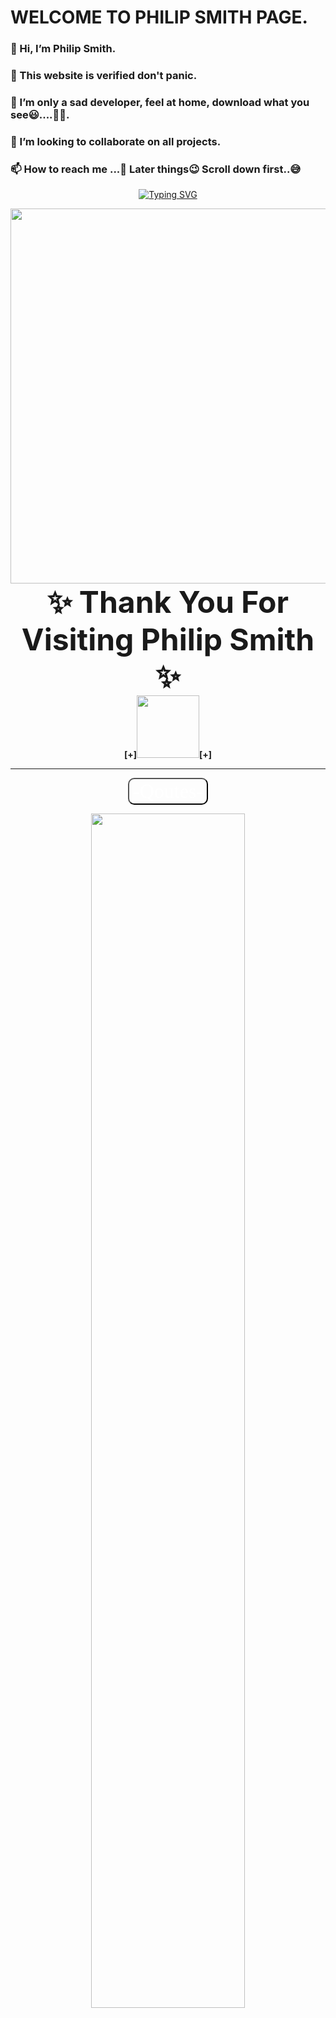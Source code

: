 # WELCOME TO PHILIP SMITH PAGE.
### 👋 Hi, I’m Philip Smith.
### 👀 This website is verified don't panic.
### 🌱 I’m only a sad developer, feel at home, download what you see😃....🤭🤭.
### 💞️ I’m looking to collaborate on all projects.
### 📫 How to reach me ...🤙 Later things😉 Scroll down first..😅

<p align="center">
    <a href="https://github.com/Philipsmith617">
        <img
            src="https://readme-typing-svg.herokuapp.com?size=33&width=1000&lines=Welcome+To+my+Profile+Thank+You+For+Visiting+...."
            alt="Typing SVG"
>
        </a>

<center>
<img class="image" src="https://www.linkpicture.com/q/Screenshot_20211125-213114_1.jpg" height="600" width="980"><br>
<script>
swal("Thank You Message", "Thank You For Visiting Us, Use Earphones & Click Play Button, Enjoy the Music", "info") 
.then((value) => { swal("Followed?!", "Did You Follow me On Github?", "warning");});
</script>  
<div class="blink">
<div id="back"><font size="20">
<b>
  <span class="one">✨ Thank You For Visiting</span><span class="two"> Philip Smith ✨</span>
  </b>
</font>
</div>
</div>
<center>
  <b><span class="one">[+]<img src="https://www.linkpicture.com/q/e70da31e283d4653a2bf4c5b2b93fb25_1.jpg" width="100" height="100">[+]</span></b>
  </center>
<hr color="black">
   <button onclick="typeWriter()" style="border-radius: 10px; background: none; opacity: 10px;"> <font id="demo" face="aladin" size="6" color="white"> -Qoutes-<br></font> </button>
<script>
   var i = 0;
   var txt = 'NEVER STOP LEARNING, CAUSE LIFE NEVER STOPS TEACHING...';
   var speed = 70;

   function typeWriter() {
   if (i < txt.length) {
   document.getElementById("demo").innerHTML += txt.charAt(i);
   i++;
   setTimeout(typeWriter, speed);
   }
   }
   </script> 
<footer>
<img src="https://www.linkpicture.com/q/IMG-20211102-WA0056.jpg" width="70%"><h2>  [-] I am Fine & I am Strong &  I am Not Alone MJ❤️ [-]</h2>
</footer>
<br><img src="https://www.linkpicture.com/q/IMG-20211102-WA0061.jpg" width="500" height="450"><br><b><font size="6" color="red" face="jolly Lodger">[+] <span class="one">! NIGERIAN</span> <small><small>}<span class="one">JAVA</span>{</small></small> <span class="one">SECURITY !</span>  [+]</font></b><br><br>
    <table background="white">
<img src="https://downloads.vecteezy.com/system/protected/files/001/200/436/vecteezy_music-player-button-play_1200436.png" height="50px" width="50px">&nbsp; &nbsp; &nbsp;
<font color="white" face="aladin" size="8" style="margin: 0 auto; margin-bottom: 50px;">Music Settings</font>
</table><br>
<button type="button" class="btn" onclick="play()" style="background: transparent; border-radius: 5px;"> <font style="font-family:'Aladin',cursive; text-decoration:bold;" color="white" size="5"> <b> PLAY MUSIC</b></font></button> ||| <button type="button" class="btn" onclick="pause()" style="background: transparent; border-radius: 5px;"> <font style="font-family:'Aladin',cursive; text-decoration:bold;" color="white" size="5"><b> PAUSE MUSIC</b></font></button>
  
</center>
  
<script> 
   function play() {
   var audio = document.getElementById("lagu"); 
   audio.play();}
   function pause() {
   var audio = document.getElementById("lagu");
   audio.pause();}
   </script> 
<script type="text/javascript">
    function updateClock(){
      var now = new Date();
      var dname = now.getDay(),
          mo = now.getMonth(),
          dnum = now.getDate(),
          yr = now.getFullYear(),
          hou = now.getHours(),
          min = now.getMinutes(),
          sec = now.getSeconds(),
          pe = "Morning 🌞";

          if(hou >= 12){
            pe = "Night 💭";
          }
          if(hou == 0){
            hou = 12;
          }
          if(hou > 12){
            hou = hou - 12;
          }

          Number.prototype.pad = function(digits){
            for(var n = this.toString(); n.length < digits; n = 0 + n);
            return n;
          }

          var months = ["January", "February", "March", "April", "May", "June", "July", "August", "September", "October", "November", "December"];
          var week = ["Sunday", "Monday", "Tuesday", "Wednesday", "Thursday", "Friday", "Saturday"];
          var ids = ["dayname", "month", "daynum", "year", "hour", "minutes", "seconds", "period"];
          var values = [week[dname], months[mo], dnum.pad(2), yr, hou.pad(2), min.pad(2), sec.pad(2), pe];
          for(var i = 0; i < ids.length; i++)
          document.getElementById(ids[i]).firstChild.nodeValue = values[i];
    }

    function initClock(){
      updateClock();
      window.setInterval("updateClock()", 1);
    }
    </script>
   <audio id="lagu" src="https://h.top4top.io/m_1617voipz0.mp3"></audio>
   

